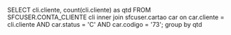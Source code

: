 SELECT cli.cliente, count(cli.cliente) as qtd FROM SFCUSER.CONTA_CLIENTE cli
inner join sfcuser.cartao car
on car.cliente = cli.cliente
AND car.status = 'C'
AND car.codigo = '73';
group by qtd
